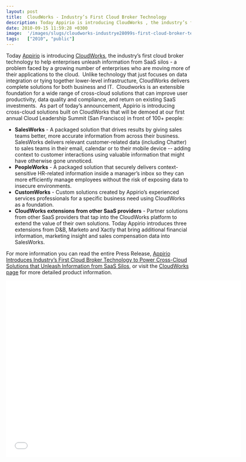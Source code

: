 ```yaml
---
layout: post
title:  CloudWorks - Industry’s First Cloud Broker Technology
description: Today Appirio is introducing CloudWorks , the industry’s first cloud broker technology to help enterprises unleash information from SaaS silos - a problem faced by a growing number of enterprises who are moving more of their applications to the cloud.  Unlike technology that just focuses on data integration or tying together lower-level infrastructure, CloudWorks delivers complete solutions for both business and IT.  Cloudworks is an extensible foundation for a wide range of cross-cloud solution
date: 2010-09-15 11:59:28 +0300
image:  '/images/slugs/cloudworks-industrye28099s-first-cloud-broker-technology.jpg'
tags:   ["2010", "public"]
---
```

<p>Today <a href="http://www.appirio.com" target="_blank">Appirio</a> is introducing <a href="http://www.appirio.com/products/CloudWorks.php" target="_blank">CloudWorks</a>, the industry&rsquo;s first cloud broker technology to help enterprises unleash information from SaaS silos - a problem faced by a growing number of enterprises who are moving more of their applications to the cloud.&nbsp; Unlike technology that just focuses on data integration or tying together lower-level infrastructure, CloudWorks delivers complete solutions for both business and IT.&nbsp; Cloudworks is an extensible foundation for a wide range of cross-cloud solutions that can improve user productivity, data quality and compliance, and return on existing SaaS investments.&nbsp; As part of today&rsquo;s announcement, Appirio is introducing cross-cloud solutions built on CloudWorks that will be demoed at our first annual Cloud Leadership Summit (San Francisco) in front of 100+ people:</p><ul><li><strong>SalesWorks</strong> - A packaged solution that drives results by giving sales teams better, more accurate information from across their business. SalesWorks delivers relevant customer-related data (including Chatter) to sales teams in their email, calendar or to their mobile device -- adding context to customer interactions using valuable information that might have otherwise gone unnoticed.</li><li><strong>PeopleWorks</strong> - A packaged solution that securely delivers context-sensitive HR-related information inside a manager&rsquo;s inbox so they can more efficiently manage employees without the risk of exposing data to insecure environments. </li><li><strong>CustomWorks</strong> - Custom solutions created by Appirio&rsquo;s experienced services professionals for a specific business need using CloudWorks as a foundation.</li><li><strong>CloudWorks extensions from other SaaS providers</strong> - Partner solutions from other SaaS providers that tap into the CloudWorks platform to extend the value of their own solutions. Today Appirio introduces three extensions from D&B, Marketo and Xactly that bring additional financial information, marketing insight and sales compensation data into SalesWorks.</li></ul><p>
<p>For more information you can read the entire Press Release, <a href="http://www.appirio.com/company/press/2010_0915cloudworks.php" target="_blank">Appirio Introduces Industry’s First Cloud Broker Technology to Power Cross-Cloud Solutions that Unleash Information from SaaS Silos</a>, or visit the <a href="http://www.appirio.com/products/CloudWorks.php" target="_blank">CloudWorks page</a> for more detailed product information.</p></p>
<iframe width="640" height="480" src="//www.youtube.com/embed/UNoTY0DcqdU" frameborder="0" allowfullscreen></iframe>
